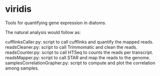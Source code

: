 # viridis
Tools for quantifying gene expression in diatoms.  
    
The natural analysis would follow as:   

cufflinksCaller.py: script to call cufflinks and quantify the mapped reads.  
readsCleaner.py: script to call Trimmomatic and clean the reads.  
readsCounter.py: script to call HTSeq to counts the reads per transcript.  
readsMapper.py: script to call STAR and map the reads to the genome.  
samplesCorrelationGrapher.py: script to compute and plot the correlation among samples.
